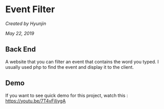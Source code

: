 # Event Filter

*Created by Hyunjin*

*May 22, 2019* 

## Back End

A website that you can filter an event that contains the word you typed.
I usually used php to find the event and display it to the client.

## Demo

If you want to see quick demo for this project, watch this : https://youtu.be/7T4vFiIjygA
